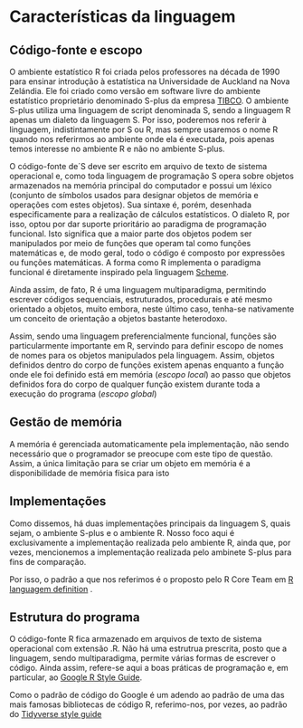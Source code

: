 # Características da linguagem

## Código-fonte e escopo

O ambiente estatístico R foi criada pelos professores na década de 1990 para ensinar introdução à estatística na
Universidade de Auckland na Nova Zelándia.  Ele foi criado como versão em software livre do ambiente estatístico proprietário
denominado S-plus da empresa [TIBCO](https://www.tibco.com/). O ambiente S-plus utiliza uma linguagem de script denominada S,
sendo a linguagem R apenas um dialeto da linguagem S.  Por isso, poderemos nos referir à linguagem, indistintamente por 
S ou R, mas sempre usaremos o nome R quando nos referirmos ao ambiente onde ela é executada, pois apenas temos interesse no
ambiente R e não no ambiente S-plus. 

O código-fonte de´S deve ser escrito em arquivo de texto de sistema operacional e, como toda linguagem
de programação S opera sobre objetos armazenados na memória principal do computador e possui um léxico (conjunto de símbolos 
usados para designar objetos de memória e operações com estes objetos).  Sua sintaxe é, porém, desenhada especificamente
para a realização de cálculos estatísticos.  O dialeto R, por isso, optou por dar suporte prioritário ao paradigma de
programação funcional.  Isto significa que a maior parte dos objetos podem ser manipulados por meio de funções que operam
tal como funções matemáticas e, de modo geral, todo o código é composto por expressões ou funções matemáticas.
A forma como R implementa o paradigma funcional é diretamente inspirado pela linguagem [Scheme](https://www.scheme.org/).

Ainda assim, de fato, R é uma linguagem multiparadigma, permitindo escrever códigos sequenciais, estruturados, procedurais e
até mesmo orientado a objetos, muito embora, neste último caso, tenha-se nativamente um conceito de orientação a objetos
bastante heterodoxo.

Assim, sendo uma linguagem preferencialmente funcional, funções são particularmente importante em R, servindo para 
definir escopo de nomes de nomes para os objetos manipulados pela linguagem.  Assim, objetos definidos dentro do corpo de 
funções existem apenas enquanto a função onde ele foi definido está em memória (*escopo local*) ao passo que objetos definidos fora do corpo
de qualquer função existem durante toda a execução do programa (*escopo global*)

## Gestão de memória

A memória é gerenciada automaticamente pela implementação, não sendo necessário que o programador se preocupe com este tipo 
de questão.  Assim, a única limitação para se criar um objeto em memória é a disponibilidade de memória física para isto

## Implementações

Como dissemos, há duas implementações principais da linguagem S, quais sejam, o ambiente S-plus e o ambiente R.  Nosso foco
aqui é exclusivamente a implementação realizada pelo ambiente R, ainda que, por vezes, mencionemos a implementação realizada
pelo ambinete S-plus para fins de comparação.

Por isso, o padrão a que nos referimos é o proposto pelo R Core Team em 
[R languagem definition](https://cran.r-project.org/doc/manuals/r-release/R-lang.html)
.

## Estrutura do programa

O código-fonte R fica armazenado em arquivos de texto de sistema operacional com extensão .R.  Não há uma estrutrua prescrita,
posto que a linguagem, sendo multiparadigma, permite várias formas de escrever o código.  Ainda assim, refere-se aqui a boas
práticas de programação e, em particular, ao [Google R Style Guide](https://google.github.io/styleguide/Rguide.html).

Como o padrão de código do Google é um adendo ao padrão de uma das mais famosas bibliotecas de código R, referimo-nos, por
vezes, ao padrão do [Tidyverse style guide](https://style.tidyverse.org/)



